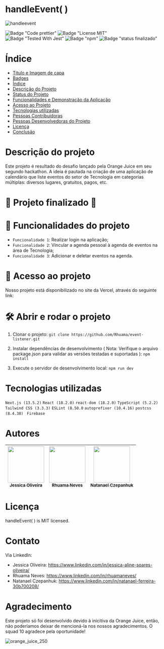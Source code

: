 # handleEvent( )

![handleevent](https://github.com/Rhuama/event-listener/assets/97490698/7ec2e385-206c-4507-a928-85f133007d75)

![Badge "Code prettier"](https://img.shields.io/badge/code_pretier-success.svg)
![Badge "License MIT"](https://img.shields.io/badge/license-mit-success.svg)
![Badge "Tested With Jest"](https://img.shields.io/badge/tested_with_jest-success.svg)
![Badge "npm"](https://img.shields.io/badge/npm_v9.0.3-success.svg)
![Badge "status finalizado"](https://img.shields.io/badge/status_finalizado-success.svg)

# Índice 

* [Título e Imagem de capa](#Título-e-Imagem-de-capa)
* [Badges](#badges)
* [Índice](#índice)
* [Descrição do Projeto](#descrição-do-projeto)
* [Status do Projeto](#status-do-Projeto)
* [Funcionalidades e Demonstração da Aplicação](#funcionalidades-e-demonstração-da-aplicação)
* [Acesso ao Projeto](#acesso-ao-projeto)
* [Tecnologias utilizadas](#tecnologias-utilizadas)
* [Pessoas Contribuidoras](#pessoas-contribuidoras)
* [Pessoas Desenvolvedoras do Projeto](#pessoas-desenvolvedoras)
* [Licença](#licença)
* [Conclusão](#conclusão)

# Descrição do projeto

Este projeto é resultado do desafio lançado pela Orange Juice em seu segundo hackathon. A ideia é pautada na criação de uma aplicação de calendário que liste eventos do setor de Tecnologia em categorias múltiplas: diversos lugares, gratuitos, pagos, etc. 


# :construction: Projeto finalizado :construction:


# :hammer: Funcionalidades do projeto

- `Funcionalidade 1`: Realizar login na aplicação;
- `Funcionalidade 2`: Vincular a agenda pessoal à agenda de eventos na área de Tecnologia;
- `Funcionalidade 3`: Adicionar e deletar eventos na agenda.

# 📁 Acesso ao projeto

Nosso projeto está disponibilizado no site da Vercel, através do seguinte link: 

# 🛠️ Abrir e rodar o projeto

 1. Clonar o projeto: 
```git clone https://github.com/Rhuama/event-listener.git```

 2. Instalar dependências de desenvolvimento ( Nota: Verifique o arquivo package.json para validar as versões testadas e suportadas ):
```npm install```

 3. Execute o servidor de desenvolvimento local: 
```npm run dev```

# Tecnologias utilizadas

``` Next.js (13.5.2) ```
``` React (18.2.0) ```
``` react-dom (18.2.0) ```
``` TypeScript (5.2.2) ```
``` Tailwind CSS (3.3.3) ```
``` ESLint (8.50.0 ```
``` autoprefixer (10.4.16) ```
``` postcss (8.4.30)  ```
``` Firebase ```

# Autores

| [<img loading="lazy" src="https://avatars.githubusercontent.com/u/97490698?v=4" width=115><br><sub>Jessica Oliveira</sub>](https://github.com/jessicaalines) |  [<img loading="lazy" src="https://avatars.githubusercontent.com/u/87380556?v=4" width=115><br><sub>Rhuama Neves</sub>](https://github.com/Rhuama) |  [<img loading="lazy" src="https://avatars.githubusercontent.com/u/51209732?v=4" width=115><br><sub>Natanael Czepanhuk</sub>](https://github.com/Natanaelff) |
| :---: | :---: | :---: |


# Licença

handleEvent( ) is MIT licensed.

# Contato

Via LinkedIn:

* Jessica Oliveira: https://www.linkedin.com/in/jessica-aline-soares-oliveira/
* Rhuama Neves: https://www.linkedin.com/in/rhuamaneves/
* Natanael Czepanhuk: https://www.linkedin.com/in/natanael-ferreira-30b700208/

# Agradecimento

Este projeto só foi desenvolvido devido à inicitiva da Orange Juice, então, não poderíamos deixar de mencioná-la nos nossos agradecimentos. O squad 10 agradece pela oportunidade!





![orange_juice_250](https://github.com/Rhuama/event-listener/assets/97490698/f3cc578e-9d14-42cc-85bd-2c74f6a3c953)






